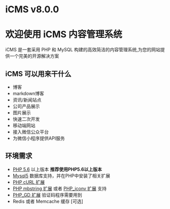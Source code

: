 # iCMS v8.0.0

# 欢迎使用 iCMS 内容管理系统

iCMS 是一套采用 PHP 和 MySQL 构建的高效简洁的内容管理系统,为您的网站提供一个完美的开源解决方案

## iCMS 可以用来干什么
- 博客
- markdown博客
- 资讯/新闻站点
- 公司产品展示
- 图片展示
- 快速二次开发
- 移动端网站
- 接入微信公众平台
- 为微信小程序提供API服务

## 环境需求
- [PHP 5.6](http://www.php.net) 以上版本 **推荐使用PHP5.6以上版本**
- [Mysql5](http://www.mysql.com) 数据库支持，并在PHP中安装了相关扩展
- [PHP cURL 扩展](http://php.net/manual/en/book.curl.php)
- [PHP mbstring 扩展](http://php.net/manual/en/book.mbstring.php) 或者 [PHP_iconv 扩展](http://php.net/manual/en/book.iconv.php) 支持
- [PHP_GD 扩展](http://php.net/manual/en/book.image.php) 验证码程序需要用到
- Redis 或者 Memcache 缓存 [可选]
